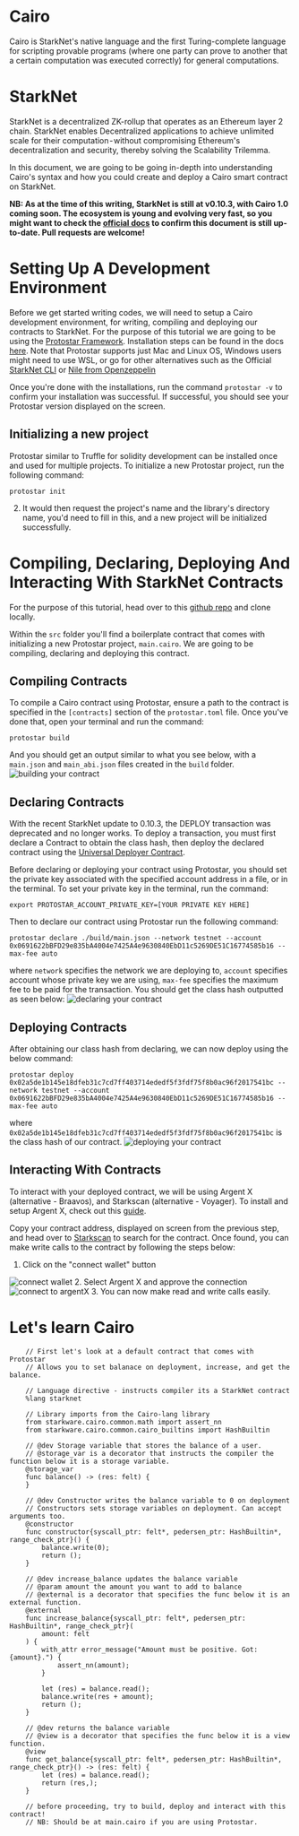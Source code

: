 # Cairo
Cairo is StarkNet's native language and the first Turing-complete language for scripting provable programs (where one party can prove to another that a certain computation was executed correctly) for general computations.
# StarkNet
StarkNet is a decentralized ZK-rollup that operates as an Ethereum layer 2 chain. StarkNet enables Decentralized applications to achieve unlimited scale for their computation - without compromising Ethereum's decentralization and security, thereby solving the Scalability Trilemma.

In this document, we are going to be going in-depth into understanding Cairo's syntax and how you could create and deploy a Cairo smart contract on StarkNet.

**NB: As at the time of this writing, StarkNet is still at v0.10.3, with Cairo 1.0 coming soon. The ecosystem is young and evolving very fast, so you might want to check the [official docs](https://www.cairo-lang.org/docs) to confirm this document is still up-to-date. Pull requests are welcome!**

# Setting Up A Development Environment
Before we get started writing codes, we will need to setup a Cairo development environment, for writing, compiling and deploying our contracts to StarkNet. 
For the purpose of this tutorial we are going to be using the [Protostar Framework](https://github.com/software-mansion/protostar). Installation steps can be found in the docs [here](https://docs.swmansion.com/protostar/docs/tutorials/installation).
Note that Protostar supports just Mac and Linux OS, Windows users might need to use WSL, or go for other alternatives such as the Official [StarkNet CLI](https://www.cairo-lang.org/docs/quickstart.html) or [Nile from Openzeppelin](https://github.com/OpenZeppelin/nile)

Once you're done with the installations, run the command `protostar -v` to confirm your installation was successful. If successful, you should see your Protostar version displayed on the screen. 

## Initializing a new project
Protostar similar to Truffle for solidity development can be installed once and used for multiple projects.
To initialize a new Protostar project, run the following command:
```
protostar init
```

2. It would then request the project's name and the library's directory name, you'd need to fill in this, and a new project will be initialized successfully.

# Compiling, Declaring, Deploying And Interacting With StarkNet Contracts
For the purpose of this tutorial, head over to this [github repo](https://github.com/Darlington02/CairoLearnXinYminutes) and clone locally.

Within the `src` folder you'll find a boilerplate contract that comes with initializing a new Protostar project, `main.cairo`. We are going to be compiling, declaring and deploying this contract.

## Compiling Contracts
To compile a Cairo contract using Protostar, ensure a path to the contract is specified in the `[contracts]` section of the `protostar.toml` file. Once you've done that, open your terminal and run the command:
```
protostar build
```
And you should get an output similar to what you see below, with a `main.json` and `main_abi.json` files created in the `build` folder.
<img src="./cairo_assets/build.png" alt="building your contract">

## Declaring Contracts
With the recent StarkNet update to 0.10.3, the DEPLOY transaction was deprecated and no longer works. To deploy a transaction, you must first declare a Contract to obtain the class hash, then deploy the declared contract using the [Universal Deployer Contract](https://community.starknet.io/t/universal-deployer-contract-proposal/1864).

Before declaring or deploying your contract using Protostar, you should set the private key associated with the specified account address in a file, or in the terminal. To set your private key in the terminal, run the command:

```
export PROTOSTAR_ACCOUNT_PRIVATE_KEY=[YOUR PRIVATE KEY HERE]
```

Then to declare our contract using Protostar run the following command:
```
protostar declare ./build/main.json --network testnet --account 0x0691622bBFD29e835bA4004e7425A4e9630840EbD11c5269DE51C16774585b16 --max-fee auto
```

where `network` specifies the network we are deploying to, `account` specifies account whose private key we are using, `max-fee` specifies the maximum fee to be paid for the transaction. You should get the class hash outputted as seen below:
<img src="./cairo_assets/declare.png" alt="declaring your contract">

## Deploying Contracts
After obtaining our class hash from declaring, we can now deploy using the below command:
```
protostar deploy 0x02a5de1b145e18dfeb31c7cd7ff403714ededf5f3fdf75f8b0ac96f2017541bc --network testnet --account 0x0691622bBFD29e835bA4004e7425A4e9630840EbD11c5269DE51C16774585b16 --max-fee auto
```

where `0x02a5de1b145e18dfeb31c7cd7ff403714ededf5f3fdf75f8b0ac96f2017541bc` is the class hash of our contract.
<img src="./cairo_assets/deploy.png" alt="deploying your contract">

## Interacting With Contracts
To interact with your deployed contract, we will be using Argent X (alternative - Braavos), and Starkscan (alternative - Voyager). To install and setup Argent X, check out this [guide](https://www.argent.xyz/learn/how-to-create-an-argent-x-wallet/).

Copy your contract address, displayed on screen from the previous step, and head over to [Starkscan](https://testnet.starkscan.co/) to search for the contract. Once found, you can make write calls to the contract by following the steps below:
1. Click on the "connect wallet" button
<img src="./cairo_assets/connect.png" alt="connect wallet">
2. Select Argent X and approve the connection
<img src="./cairo_assets/connect2.png" alt="connect to argentX">
3. You can now make read and write calls easily.

# Let's learn Cairo
```
    // First let's look at a default contract that comes with Protostar
    // Allows you to set balanace on deployment, increase, and get the balance.

    // Language directive - instructs compiler its a StarkNet contract
    %lang starknet

    // Library imports from the Cairo-lang library
    from starkware.cairo.common.math import assert_nn
    from starkware.cairo.common.cairo_builtins import HashBuiltin

    // @dev Storage variable that stores the balance of a user. 
    // @storage_var is a decorator that instructs the compiler the function below it is a storage variable.
    @storage_var
    func balance() -> (res: felt) {
    }

    // @dev Constructor writes the balance variable to 0 on deployment
    // Constructors sets storage variables on deployment. Can accept arguments too.
    @constructor
    func constructor{syscall_ptr: felt*, pedersen_ptr: HashBuiltin*, range_check_ptr}() {
        balance.write(0);
        return ();
    }

    // @dev increase_balance updates the balance variable
    // @param amount the amount you want to add to balance
    // @external is a decorator that specifies the func below it is an external function.
    @external
    func increase_balance{syscall_ptr: felt*, pedersen_ptr: HashBuiltin*, range_check_ptr}(
        amount: felt
    ) {
        with_attr error_message("Amount must be positive. Got: {amount}.") {
            assert_nn(amount);
        }

        let (res) = balance.read();
        balance.write(res + amount);
        return ();
    }

    // @dev returns the balance variable
    // @view is a decorator that specifies the func below it is a view function. 
    @view
    func get_balance{syscall_ptr: felt*, pedersen_ptr: HashBuiltin*, range_check_ptr}() -> (res: felt) {
        let (res) = balance.read();
        return (res,);
    }

    // before proceeding, try to build, deploy and interact with this contract! 
    // NB: Should be at main.cairo if you are using Protostar.

```